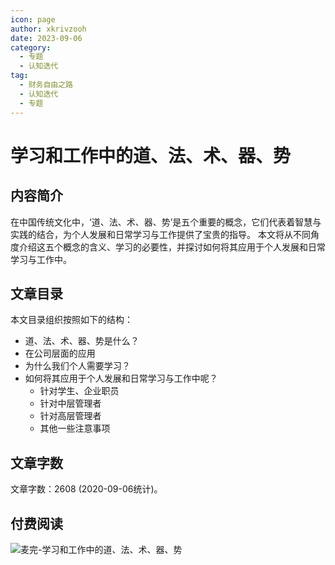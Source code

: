 ```yaml
---
icon: page
author: xkrivzooh
date: 2023-09-06
category:
  - 专题
  - 认知迭代
tag:
  - 财务自由之路
  - 认知迭代
  - 专题
---
```


# 学习和工作中的道、法、术、器、势

## 内容简介

在中国传统文化中，‘道、法、术、器、势’是五个重要的概念，它们代表着智慧与实践的结合，为个人发展和日常学习与工作提供了宝贵的指导。
本文将从不同角度介绍这五个概念的含义、学习的必要性，并探讨如何将其应用于个人发展和日常学习与工作中。

## 文章目录

本文目录组织按照如下的结构：

- 道、法、术、器、势是什么？
- 在公司层面的应用
- 为什么我们个人需要学习？
- 如何将其应用于个人发展和日常学习与工作中呢？
  - 针对学生、企业职员
  - 针对中层管理者
  - 针对高层管理者
  - 其他一些注意事项

## 文章字数

文章字数：2608 (2020-09-06统计)。

## 付费阅读

![麦完-学习和工作中的道、法、术、器、势](http://wenchao.ren/img/2023/09/1693933768-79c4143acce53b088c02917da7c0a631-%E5%AD%A6%E4%B9%A0%E5%92%8C%E5%B7%A5%E4%BD%9C%E4%B8%AD%E7%9A%84%E9%81%93%E6%B3%95%E6%9C%AF%E5%99%A8%E5%8A%BF.png)

<!-- @include: ../../scaffolds/post_footer.md -->